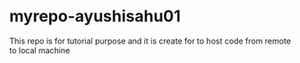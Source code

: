 # myrepo-ayushisahu01
This repo is for tutorial purpose and it is create for to host code from remote to local machine
